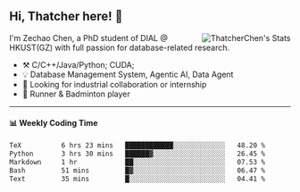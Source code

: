 ## Hi, Thatcher here! :wave:

<img align="right" src="https://github-readme-stats.vercel.app/api?username=thatcherchen&title_color=333&text_color=777" alt="ThatcherChen's Stats" >

I'm Zechao Chen, a PhD student of DIAL @ HKUST(GZ) with full passion for database-related research.

- :hammer_and_pick:  C/C++/Java/Python; CUDA;
- :bulb:  Database Management System, Agentic AI, Data Agent
- :telescope:  Looking for industrial collaboration or internship
- :seedling:  Runner & Badminton player

---

#### :bar_chart: Weekly Coding Time

<!--START_SECTION:waka-->

```txt
TeX          6 hrs 23 mins   ████████████░░░░░░░░░░░░░   48.20 %
Python       3 hrs 30 mins   ██████▓░░░░░░░░░░░░░░░░░░   26.45 %
Markdown     1 hr            ██░░░░░░░░░░░░░░░░░░░░░░░   07.53 %
Bash         51 mins         █▓░░░░░░░░░░░░░░░░░░░░░░░   06.47 %
Text         35 mins         █░░░░░░░░░░░░░░░░░░░░░░░░   04.41 %
```

<!--END_SECTION:waka-->
